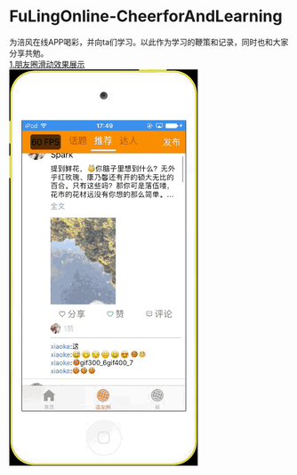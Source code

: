 # FuLingOnline-CheerforAndLearning
为涪风在线APP喝彩，并向ta们学习。以此作为学习的鞭策和记录，同时也和大家分享共勉。  
[1.朋友圈滑动效果展示](#readme1)  
![1.朋友圈滑动效果展示](https://github.com/FuLingTaiHexiaoke/FuLingOnline-CheerforAndLearning/blob/master/README_RESOURCE/2017-06-21%2018_12_11.gif)
